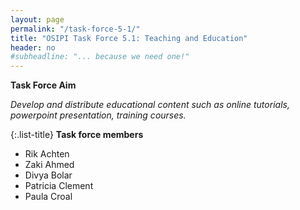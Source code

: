 ```yaml
---
layout: page
permalink: "/task-force-5-1/"
title: "OSIPI Task Force 5.1: Teaching and Education"
header: no
#subheadline: "... because we need one!"
---
```


**Task Force Aim**

*Develop and distribute educational content such as online tutorials, powerpoint presentation, training courses.*

{:.list-title}
**Task force members**

- Rik Achten
- Zaki Ahmed
- Divya Bolar
- Patricia Clement
- Paula Croal


